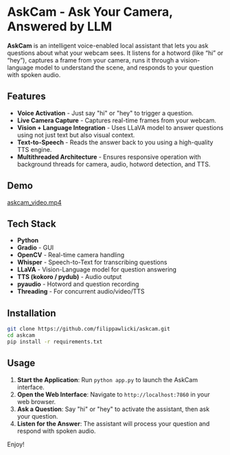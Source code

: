 # AskCam - Ask Your Camera, Answered by LLM

**AskCam** is an intelligent voice-enabled local assistant that lets you ask questions 
about what your webcam sees. It listens for a hotword (like “hi” or “hey”), 
captures a frame from your camera, runs it through a vision-language model to 
understand the scene, and responds to your question with spoken audio.

## Features

- **Voice Activation** - Just say "hi" or "hey" to trigger a question.
- **Live Camera Capture** - Captures real-time frames from your webcam.
- **Vision + Language Integration** - Uses LLaVA model to answer questions using not just text but also visual context.
- **Text-to-Speech** - Reads the answer back to you using a high-quality TTS engine.
- **Multithreaded Architecture** - Ensures responsive operation with background threads for camera, audio, hotword detection, and TTS.

## Demo

[askcam_video.mp4](assets/askcam_video.mp4)

## Tech Stack

- **Python**
- **Gradio** - GUI
- **OpenCV** - Real-time camera handling
- **Whisper** - Speech-to-Text for transcribing questions
- **LLaVA** - Vision-Language model for question answering
- **TTS (kokoro / pydub)** - Audio output
- **pyaudio** - Hotword and question recording
- **Threading** - For concurrent audio/video/TTS

## Installation

```bash
git clone https://github.com/filippawlicki/askcam.git
cd askcam
pip install -r requirements.txt
```

## Usage

1. **Start the Application**: Run `python app.py` to launch the AskCam interface.
2. **Open the Web Interface**: Navigate to `http://localhost:7860` in your web browser.
3. **Ask a Question**: Say "hi" or "hey" to activate the assistant, then ask your question.
4. **Listen for the Answer**: The assistant will process your question and respond with spoken audio.

Enjoy!

